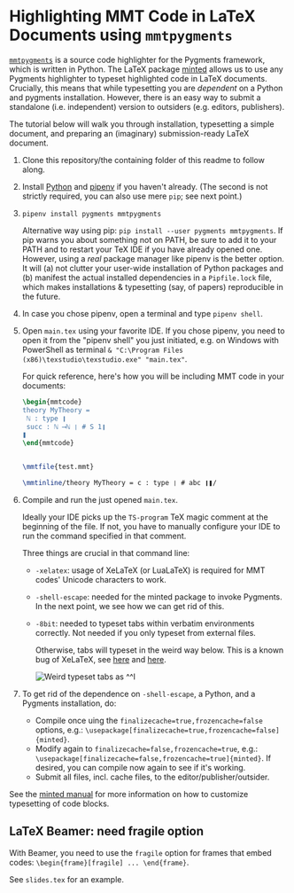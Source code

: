 # Highlighting MMT Code in LaTeX Documents using `mmtpygments`

[`mmtpygments`](./../../) is a source code highlighter for the Pygments framework, which is written in Python.
The LaTeX package [minted](https://ctan.org/pkg/minted) allows us to use any Pygments highlighter to typeset highlighted code in LaTeX documents.
Crucially, this means that while typesetting you are *dependent* on a Python and pygments installation. However, there is an easy way to submit a standalone (i.e. independent) version to outsiders (e.g. editors, publishers).

The tutorial below will walk you through installation, typesetting a simple document, and preparing an (imaginary) submission-ready LaTeX document.

1. Clone this repository/the containing folder of this readme to follow along.

2. Install [Python](https://www.python.org/) and [pipenv](https://pipenv.pypa.io/en/latest/install/#installing-pipenv) if you haven't already. (The second is not strictly required, you can also use mere `pip`; see next point.)
3. `pipenv install pygments mmtpygments`

   Alternative way using pip: `pip install --user pygments mmtpygments`. If pip warns you about something not on PATH, be sure to add it to your PATH and to restart your TeX IDE if you have already opened one. 
   However, using a *real* package manager like pipenv is the better option. It will (a) not clutter your user-wide installation of Python packages and (b) manifest the actual installed dependencies in a `Pipfile.lock` file, which makes installations & typesetting (say, of papers) reproducible in the future.

4. In case you chose pipenv, open a terminal and type `pipenv shell`.
5. Open `main.tex` using your favorite IDE. If you chose pipenv, you need to open it from the "pipenv shell" you just initiated, e.g. on Windows with PowerShell as terminal `& "C:\Program Files (x86)\texstudio\texstudio.exe" "main.tex"`.

   For quick reference, here's how you will be including MMT code in your documents:

   ```tex
   \begin{mmtcode}
   theory MyTheory =
   	ℕ : type ❙
   	succ : ℕ ⟶ℕ ❘ # S 1❙
   ❚
   \end{mmtcode}
   
   
   \mmtfile{test.mmt}
   
   \mmtinline/theory MyTheory = c : type ❘ # abc ❙❚/
   ```

6. Compile and run the just opened `main.tex`.

   Ideally your IDE picks up the `TS-program` TeX magic comment at the beginning of the file. If not, you have to manually configure your IDE to run the command specified in that comment.

   Three things are crucial in that command line:

     - `-xelatex`: usage of XeLaTeX (or LuaLaTeX) is required for MMT codes' Unicode characters to work.
     - `-shell-escape`: needed for the minted package to invoke Pygments. In the next point, we see how we can get rid of this.
     - `-8bit`: needed to typeset tabs within verbatim environments correctly. Not needed if you only typeset from external files.

       Otherwise, tabs will typeset in the weird way below. This is a known bug of XeLaTeX, see [here](https://tex.stackexchange.com/a/36872/38074) and [here](https://tex.stackexchange.com/a/14776/38074).

       ![Weird typeset tabs as `^^I`](https://user-images.githubusercontent.com/1827709/59755955-23c81200-9289-11e9-92c5-1659b60d03d1.png)

7. To get rid of the dependence on `-shell-escape`, a Python, and a Pygments installation, do:

   - Compile once uing the `finalizecache=true,frozencache=false` options, e.g.: `\usepackage[finalizecache=true,frozencache=false]{minted}`.
   - Modify again to `finalizecache=false,frozencache=true`, e.g.: `\usepackage[finalizecache=false,frozencache=true]{minted}`. If desired, you can compile now again to see if it's working.
   - Submit all files, incl. cache files, to the editor/publisher/outsider.

See the [minted manual](https://ctan.org/pkg/minted) for more information on how to customize typesetting of code blocks.

## LaTeX Beamer: need fragile option

With Beamer, you need to use the `fragile` option for frames that embed codes: `\begin{frame}[fragile] ... \end{frame}`.

See `slides.tex` for an example.

